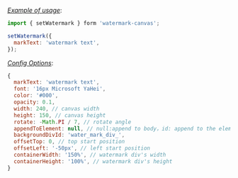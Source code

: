 [*Example of usage*](https://tinyurl.com/2mknex43):
```js
import { setWatermark } form 'watermark-canvas';

setWatermark({
  markText: 'watermark text',
});
```

[*Config Options*](https://tinyurl.com/2mknex43):
```js
{
  markText: 'watermark text',  
  font: '16px Microsoft YaHei',
  color: '#000',
  opacity: 0.1,
  width: 240, // canvas width
  height: 150, // canvas height
  rotate: -Math.PI / 7, // rotate angle
  appendToElement: null, // null:append to body，id: append to the element has this id
  backgroundDivId: 'water_mark_div_',
  offsetTop: 0, // top start position
  offsetLeft: '-50px', // left start position
  containerWidth: '150%', // watermark div's width
  containerHeight: '100%', // watermark div's height
}
```

